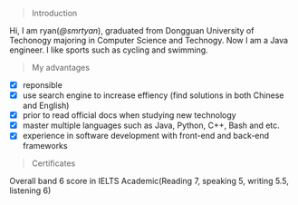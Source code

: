 > Introduction


Hi, I am ryan(*@smrtyan*), graduated from Dongguan University of Techonogy majoring in Computer Science and Technogy. Now I am a Java engineer. I like sports such as cycling and swimming.

> My advantages

- [x] reponsible
- [x] use search engine to increase effiency (find solutions in both Chinese and English)
- [x] prior to read official docs when studying new technology
- [x] master multiple languages such as Java, Python, C++, Bash and etc.
- [x] experience in software development with front-end and back-end frameworks

> Certificates

Overall band 6 score in IELTS Academic(Reading 7, speaking 5, writing 5.5, listening 6)